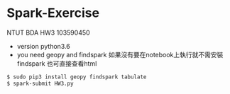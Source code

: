 # Spark-Exercise
NTUT BDA HW3 103590450
* version python3.6
* you need geopy and findspark
如果沒有要在notebook上執行就不需安裝findspark
也可直接查看html
```sh
$ sudo pip3 install geopy findspark tabulate
$ spark-submit HW3.py
```